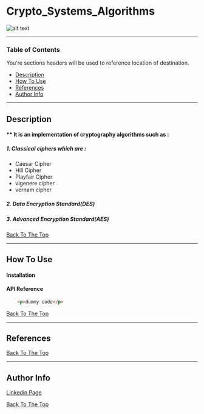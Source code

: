 # Crypto_Systems_Algorithms
![alt text](https://res.cloudinary.com/practicaldev/image/fetch/s--2iOIjFHn--/c_imagga_scale,f_auto,fl_progressive,h_420,q_auto,w_1000/https://dev-to-uploads.s3.amazonaws.com/i/23qtg3hvggm0gux8nu0v.png)


---
### Table of Contents
You're sections headers will be used to reference location of destination.

- [Description](#description)
- [How To Use](#how-to-use)
- [References](#references)
- [Author Info](#author-info)
---

## Description

#### ** It is an implementation of cryptography algorithms such as : 
##### 1. Classical ciphers which are : 
- Caesar Cipher
- Hill Cipher
- Playfair Cipher
- vigenere cipher
- vernam cipher

##### 2. Data Encryption Standard(DES)

##### 3. Advanced Encryption Standard(AES)

[Back To The Top](#crypto_systems_algorithms)

---

## How To Use

#### Installation



#### API Reference

```html
    <p>dummy code</p>
```
[Back To The Top](#crypto_systems_algorithms)

---

## References
[Back To The Top](#crypto_systems_algorithms)

---


## Author Info


<a href="https://www.linkedin.com/in/kirolosguirguis/" target="_top">Linkedin Page</a>

[Back To The Top](#crypto_systems_algorithms)
